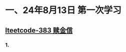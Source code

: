 # 一、24年8月13日 第一次学习
## [lteetcode-383 赎金信](https://leetcode.cn/problems/ransom-note/description/)

### 1.




